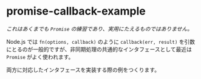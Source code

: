 promise-callback-example
==============================================================================

*これはあくまでも `Promise` の練習であり、実用にたえるものではありません。*

Node.js では `fn(options, callback)` のように `callback(err, result)` を引数にとるのが一般的ですが、非同期処理の共通的なインタフェースとして最近は `Promise` がよく使われます。

両方に対応したインタフェースを実装する際の例をつくります。

